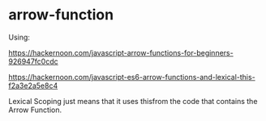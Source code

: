 # arrow-function

Using:

https://hackernoon.com/javascript-arrow-functions-for-beginners-926947fc0cdc

https://hackernoon.com/javascript-es6-arrow-functions-and-lexical-this-f2a3e2a5e8c4



Lexical Scoping just means that it uses thisfrom the code that contains the Arrow Function.
